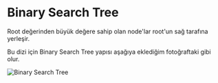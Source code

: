 # Binary Search Tree


Root değerinden büyük değere sahip olan node'lar root'un sağ tarafına yerleşir.

Bu dizi için Binary Search Tree yapısı aşağıya eklediğim fotoğraftaki gibi olur.


![Binary Search Tree](C:\Users\Dell\Desktop\BinarySearchTree.png)